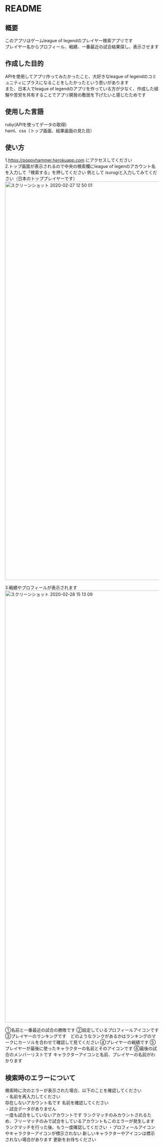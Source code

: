 # README

## 概要
このアプリはゲームleague of legendのプレイヤー検索アプリです  
プレイヤー名からプロフィール、戦績、一番最近の試合結果探し、表示させます
## 作成した目的
APIを使用してアプリ作ってみたかったこと、大好きなleague of legendのコミュニティにプラスになることをしたかったという思いがあります  
また、日本人でleague of legendのアプリを作っている方が少なく、作成した経験や苦労を共有することでアプリ開発の敷居を下げたいと感じたためです
## 使用した言語
ruby(APIを使ってデータの取得)  
haml、css（トップ画面、結果画面の見た目）
## 使い方
1.https://poppyhammer.herokuapp.com にアクセスしてください  
2.トップ画面が表示されるので中央の検索欄にleague of legenのアカウント名を入力して「検索する」を押してください
例として isurugiと入力してみてください（日本のトッププレイヤーです）
<img width="1300" alt="スクリーンショット 2020-02-27 12 50 01" src="https://user-images.githubusercontent.com/57381866/75410660-f24b2e80-595f-11ea-9b37-fe3a4b8fae63.png">

3.戦績やプロフィールが表示されます
<img width="1409" alt="スクリーンショット 2020-02-28 15 13 09" src="https://user-images.githubusercontent.com/57381866/75515676-efbf0680-5a3d-11ea-80ca-047c22dff069.png">

①名前と一番最近の試合の勝敗です
②設定しているプロフィールアイコンです
③プレイヤーのランキングです　どのようなランクがあるかはランキングのマークにカーソルを合わせて確認して見てください
④プレイヤーの戦績です
⑤プレイヤーが最後に使ったキャラクターの名前とそのアイコンです
⑥最後の試合のメンバーリストです
  キャラクターアイコンと名前、プレイヤーの名前がわかります
## 検索時のエラーについて
検索時に次のエラーが表示された場合、以下のことを確認してください  
・名前を再入力してください  
存在しないアカウント名です 名前を確認してください  
・試合データがありません  
一度も試合をしていないアカウントです ランクマッチのみカウントされるため、フリーマッチのみで試合をしているアカウントもこのエラーが発生します  
ランクマッチを行った後、もう一度確認してください
・プロフィールアイコンやキャラクターアイコンが標示されない
新しいキャラクターやアイコンは標示されない場合があります 更新をお待ちください

